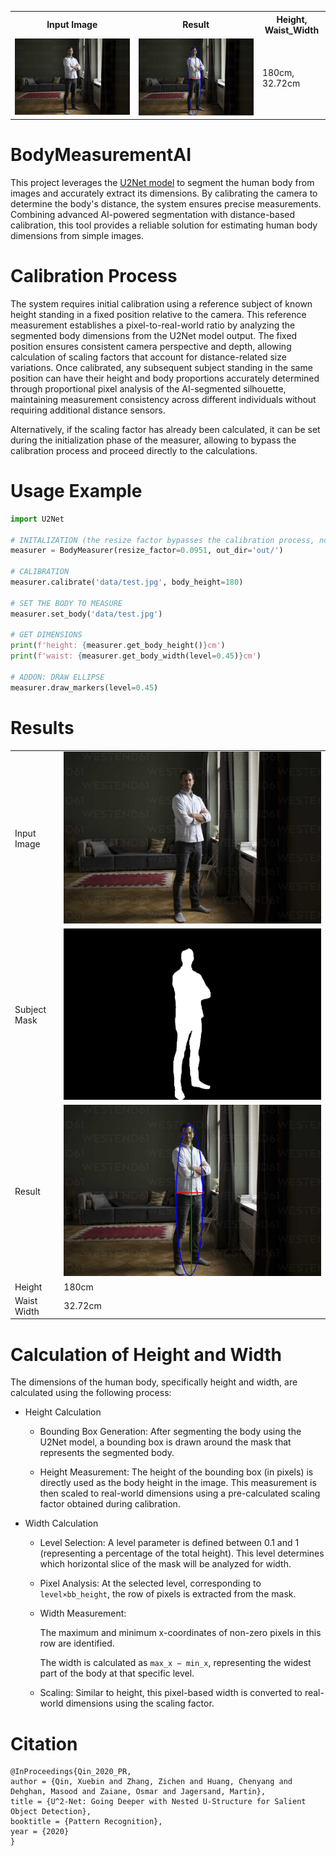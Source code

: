 <table style="width:100%">
  <tr>    
    <th>Input Image</th>
    <th>Result</th>
    <th>Height, Waist_Width</th>
  </tr>
  <tr>    
    <td><img src='data/test.jpg' width='100%'></td>    
    <td><img src='out/body_lines.png' width='100%'></td>
    <td>180cm, 32.72cm</td>    
  </tr>
</table>



# BodyMeasurementAI
This project leverages the <a href='https://github.com/LeCongThuong/U2Net'>U2Net model</a> to segment the human body from images and accurately extract its dimensions. 
By calibrating the camera to determine the body's distance, the system ensures precise measurements. 
Combining advanced AI-powered segmentation with distance-based calibration, this tool provides a reliable solution for estimating human body dimensions from simple images.

# Calibration Process
The system requires initial calibration using a reference subject of known height standing in a fixed position relative to the camera. This reference measurement establishes a pixel-to-real-world ratio by analyzing the segmented body dimensions from the U2Net model output. 
The fixed position ensures consistent camera perspective and depth, allowing calculation of scaling factors that account for distance-related size variations. 
Once calibrated, any subsequent subject standing in the same position can have their height and body proportions accurately determined through proportional pixel analysis of the AI-segmented silhouette, maintaining measurement consistency across different individuals without requiring additional distance sensors.

Alternatively, if the scaling factor has already been calculated, it can be set during the initialization phase of the measurer, allowing to bypass the calibration process and proceed directly to the calculations.

# Usage Example
```py
import U2Net

# INITALIZATION (the resize factor bypasses the calibration process, no need to set it if you're going to calibrate)
measurer = BodyMeasurer(resize_factor=0.0951, out_dir='out/')

# CALIBRATION
measurer.calibrate('data/test.jpg', body_height=180)

# SET THE BODY TO MEASURE
measurer.set_body('data/test.jpg')

# GET DIMENSIONS
print(f'height: {measurer.get_body_height()}cm')
print(f'waist: {measurer.get_body_width(level=0.45)}cm')

# ADDON: DRAW ELLIPSE
measurer.draw_markers(level=0.45)
```


# Results
<table style="width:100%">
    <tbody>
      <tr>
        <td>Input Image</td>
        <td><img src='data/test.jpg' width='100%'></td>
      </tr>
      <tr>
        <td>Subject Mask</td>
        <td><img src='out/body_mask.png' width='100%'></td>
      </tr>
      <tr>        
        <td>Result</td>
        <td><img src='out/body_lines.png' width='100%'></td>
      </tr>
      <tr>
        <td>Height</td>
        <td>180cm</td>
      </tr>
      <tr>
        <td>Waist Width</td>
        <td>32.72cm</td>
      </tr>
    </tbody>
  
</table>

# Calculation of Height and Width

The dimensions of the human body, specifically height and width, are calculated using the following process:
- Height Calculation

    - Bounding Box Generation: After segmenting the body using the U2Net model, a bounding box is drawn around the mask that represents the segmented body.

    - Height Measurement: The height of the bounding box (in pixels) is directly used as the body height in the image. This measurement is then scaled to real-world dimensions using a pre-calculated scaling factor obtained during calibration.

- Width Calculation

    - Level Selection: A level parameter is defined between 0.1 and 1 (representing a percentage of the total height). This level determines which horizontal slice of the mask will be analyzed for width.

    - Pixel Analysis: At the selected level, corresponding to `level×bb_height`, the row of pixels is extracted from the mask.

    - Width Measurement:

        The maximum and minimum x-coordinates of non-zero pixels in this row are identified.

        The width is calculated as `max_x − min_x`, representing the widest part of the body at that specific level.

    - Scaling: Similar to height, this pixel-based width is converted to real-world dimensions using the scaling factor.


# Citation
```
@InProceedings{Qin_2020_PR,
author = {Qin, Xuebin and Zhang, Zichen and Huang, Chenyang and Dehghan, Masood and Zaiane, Osmar and Jagersand, Martin},
title = {U^2-Net: Going Deeper with Nested U-Structure for Salient Object Detection},
booktitle = {Pattern Recognition},
year = {2020}
}
```


